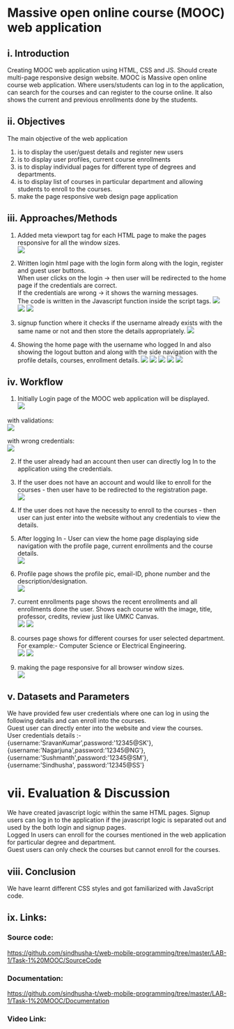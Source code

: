 # Massive open online course (MOOC) web application

## i. Introduction
Creating MOOC web application using HTML, CSS and JS. Should create multi-page responsive design website.
MOOC is Massive open online course web application. Where users/students can log in to the application, can search for the courses and can register to the course online. It also shows the current and previous enrollments done by the students.

## ii. Objectives
The main objective of the web application    
1) is to display the user/guest details and register new users   
2) is to display user profiles, current course enrollments   
3) is to display individual pages for different type of degrees and departments.   
4) is to display list of courses in particular department and allowing students to enroll to the courses.   
5) make the page responsive web design page application   

## iii. Approaches/Methods
1) Added meta viewport tag for each HTML page to make the pages responsive for all the window sizes.  
![](https://github.com/sindhusha-t/web-mobile-programming/raw/master/LAB-1/Task-1%20MOOC/Documentation/responsive%20web%20design.PNG)
 
2) Written login html page with the login form along with the login, register and guest user buttons.   
When user clicks on the login -> then user will be redirected to the home page if the credentials are correct.   
If the credentials are wrong -> it shows the warning messages.   
The code is written in the Javascript function inside the script tags.
![](https://github.com/sindhusha-t/web-mobile-programming/raw/master/LAB-1/Task-1%20MOOC/Documentation/login%20form.PNG)
![](https://github.com/sindhusha-t/web-mobile-programming/raw/master/LAB-1/Task-1%20MOOC/Documentation/login%20function.PNG)
![](https://github.com/sindhusha-t/web-mobile-programming/raw/master/LAB-1/Task-1%20MOOC/Documentation/signup%20function.PNG)

3) signup function where it checks if the username already exists with the same name or not and then store the details appropriately.
![](https://github.com/sindhusha-t/web-mobile-programming/raw/master/LAB-1/Task-1%20MOOC/Documentation/actual%20signup%20function.PNG) 

4) Showing the home page with the username who logged In and also showing the logout button and along with the side navigation with the profile details, courses, enrollment details.
![](https://github.com/sindhusha-t/web-mobile-programming/raw/master/LAB-1/Task-1%20MOOC/Documentation/home%20html.PNG)
![](https://github.com/sindhusha-t/web-mobile-programming/raw/master/LAB-1/Task-1%20MOOC/Documentation/nav%20bar%20switch%20case.PNG)
![](https://github.com/sindhusha-t/web-mobile-programming/raw/master/LAB-1/Task-1%20MOOC/Documentation/display%20profile%20based%20on%20username.PNG)
![](https://github.com/sindhusha-t/web-mobile-programming/raw/master/LAB-1/Task-1%20MOOC/Documentation/cse%20page%20description.PNG)
![](https://github.com/sindhusha-t/web-mobile-programming/raw/master/LAB-1/Task-1%20MOOC/Documentation/recent%20enrollments.PNG)

## iv. Workflow
1) Initially Login page of the MOOC web application will be displayed.   
![](https://github.com/sindhusha-t/web-mobile-programming/raw/master/LAB-1/Task-1%20MOOC/Documentation/login%20page.png)

with validations:   
![](https://github.com/sindhusha-t/web-mobile-programming/raw/master/LAB-1/Task-1%20MOOC/Documentation/Login%20validations%20page.png)

with wrong credentials:   
![](https://github.com/sindhusha-t/web-mobile-programming/raw/master/LAB-1/Task-1%20MOOC/Documentation/login%20invalid%20cre%20page.png)

2) If the user already had an account then user can directly log In to the application using the credentials.   
3) If the user does not have an account and would like to enroll for the courses - then user have to be redirected to the registration page.   
![](https://github.com/sindhusha-t/web-mobile-programming/raw/master/LAB-1/Task-1%20MOOC/Documentation/register%20page.png)

4) If the user does not have the necessity to enroll to the courses - then user can just enter into the website without any credentials to view the details.   
5) After logging In - User can view the home page displaying side navigation with the profile page, current enrollments and the course details.   
![](https://github.com/sindhusha-t/web-mobile-programming/raw/master/LAB-1/Task-1%20MOOC/Documentation/profile%20home%20page.png)

6) Profile page shows the profile pic, email-ID, phone number and the description/designation.  
![](https://github.com/sindhusha-t/web-mobile-programming/raw/master/LAB-1/Task-1%20MOOC/Documentation/profile%20page.png)
 
7) current enrollments page shows the recent enrollments and all enrollments done the user. Shows each course with the image, title, professor, credits, review just like UMKC Canvas.   
![](https://github.com/sindhusha-t/web-mobile-programming/raw/master/LAB-1/Task-1%20MOOC/Documentation/current%20enrollments%20page.png)
![](https://github.com/sindhusha-t/web-mobile-programming/raw/master/LAB-1/Task-1%20MOOC/Documentation/Enrollements%20page.png)

8)  courses page shows for different courses for user selected department. For example:- Computer Science or Electrical Engineering.   
![](https://github.com/sindhusha-t/web-mobile-programming/raw/master/LAB-1/Task-1%20MOOC/Documentation/courses%20nav%20page.png)
![](https://github.com/sindhusha-t/web-mobile-programming/raw/master/LAB-1/Task-1%20MOOC/Documentation/courses%20page%20(2).png)

9) making the page responsive for all browser window sizes.   
![](https://github.com/sindhusha-t/web-mobile-programming/raw/master/LAB-1/Task-1%20MOOC/Documentation/RWD%20page.png)

## v. Datasets and Parameters
We have provided few user credentials where one can log in using the following details and can enroll into the courses.   
Guest user can directly enter into the website and view the courses.   
User credentials details :-   
                {username:'SravanKumar',password:'12345@SK'},   
                {username:'Nagarjuna',password:'12345@NG'},   
                {username:'Sushmanth',password:'12345@SM'},   
                {username:'Sindhusha', password:'12345@SS'}   

# vii. Evaluation & Discussion
We have created javascript logic within the same HTML pages. Signup users can log in to the application if the javascript logic is separated out and used by the both login and signup pages.   
Logged In users can enroll for the courses mentioned in the web application for particular degree and department.   
Guest users can only check the courses but cannot enroll for the courses.   

## viii. Conclusion
We have learnt different CSS styles and got familiarized with JavaScript code.

## ix. Links:
### Source code: 
https://github.com/sindhusha-t/web-mobile-programming/tree/master/LAB-1/Task-1%20MOOC/SourceCode
### Documentation: 
https://github.com/sindhusha-t/web-mobile-programming/tree/master/LAB-1/Task-1%20MOOC/Documentation
### Video Link: 